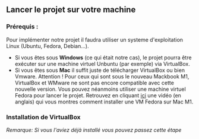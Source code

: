 ## Lancer le projet sur votre machine 

### Prérequis : 

Pour implémenter notre projet il faudra utiliser un systeme d'exploitation Linux (Ubuntu, Fedora, Debian...).
- Si vous êtes sous **Windows** (ce qui était notre cas), le projet pourra être exécuter sur une machine virtuel Unbuntu (par exemple) via VirtualBox.
- Si vous êtes sous **Mac** il suffit juste de télécharger VirtualBox ou bien Vmware. Attention ! Pour ceux qui sont sous le nouveau Mackbook M1, VirtualBox et WMware ne sont pas encore compatible avec cette nouvelle version. Vous pouvez néanmoins utiliser une machine virtuel Fedora pour lancer le projet. Retrouvez en cliquant <a href="https://www.youtube.com/watch?v=WQNj6WEh6pc&ab_channel=MartinNobel">ici</a> une vidéo (en anglais) qui vous montres comment installer une VM Fedora sur Mac M1. 

### Installation de VirtualBox  
*Remarque: Si vous l'aviez déjà installé vous pouvez passez cette étape*

